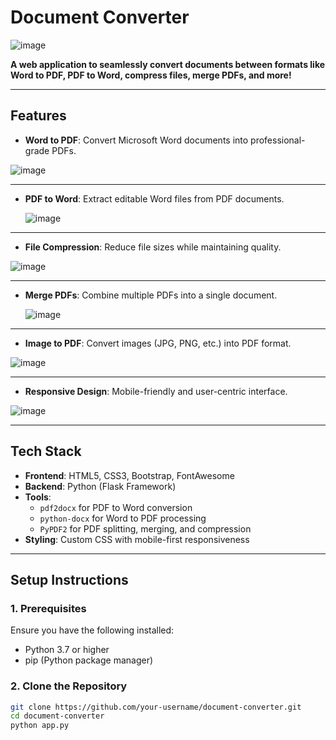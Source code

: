# **Document Converter**
![image](https://github.com/user-attachments/assets/c037a92c-491f-4e47-8447-e75f4d2939d9)

**A web application to seamlessly convert documents between formats like Word to PDF, PDF to Word, compress files, merge PDFs, and more!**

---

## **Features**
- **Word to PDF**: Convert Microsoft Word documents into professional-grade PDFs.
  
 ![image](https://github.com/user-attachments/assets/22093d4b-511c-4313-9262-277a86e14353)

---
- **PDF to Word**: Extract editable Word files from PDF documents.
  
  ![image](https://github.com/user-attachments/assets/83e1c899-bc51-41dd-be97-bf7e1e608961)

---
- **File Compression**: Reduce file sizes while maintaining quality.
  
![image](https://github.com/user-attachments/assets/a01ad8b4-7818-4f05-9687-5d0dc5f16cec)

---
- **Merge PDFs**: Combine multiple PDFs into a single document.
  
  ![image](https://github.com/user-attachments/assets/c73d443c-0d4d-4b97-9a43-4cce6309fcc0)

---
- **Image to PDF**: Convert images (JPG, PNG, etc.) into PDF format.
  
![image](https://github.com/user-attachments/assets/f74b919e-dc42-4d9e-909d-0a18daef04db)

---
- **Responsive Design**: Mobile-friendly and user-centric interface.
  
![image](https://github.com/user-attachments/assets/fe1a2c0c-498c-48d1-a997-563a1d3ac723)

---

## **Tech Stack**
- **Frontend**: HTML5, CSS3, Bootstrap, FontAwesome
- **Backend**: Python (Flask Framework)
- **Tools**: 
  - `pdf2docx` for PDF to Word conversion
  - `python-docx` for Word to PDF processing
  - `PyPDF2` for PDF splitting, merging, and compression
- **Styling**: Custom CSS with mobile-first responsiveness

---

## **Setup Instructions**

### 1. **Prerequisites**
Ensure you have the following installed:
- Python 3.7 or higher
- pip (Python package manager)

### 2. **Clone the Repository**
```bash
git clone https://github.com/your-username/document-converter.git
cd document-converter
python app.py
